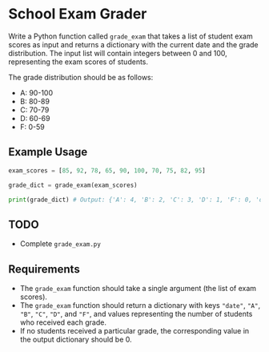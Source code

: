 # School Exam Grader

Write a Python function called `grade_exam` that takes a list of student exam scores as input and returns a dictionary with the current date and the grade distribution. The input list will contain integers between 0 and 100, representing the exam scores of students.

The grade distribution should be as follows:

- A: 90-100
- B: 80-89
- C: 70-79
- D: 60-69
- F: 0-59

## Example Usage

```python
exam_scores = [85, 92, 78, 65, 90, 100, 70, 75, 82, 95]

grade_dict = grade_exam(exam_scores)

print(grade_dict) # Output: {'A': 4, 'B': 2, 'C': 3, 'D': 1, 'F': 0, 'date': '04/18/2023'}
```

## TODO

- Complete `grade_exam.py`

## Requirements

- The `grade_exam` function should take a single argument (the list of exam scores).
- The `grade_exam` function should return a dictionary with keys `"date"`, `"A"`, `"B"`, `"C"`, `"D"`, and `"F"`, and values representing the number of students who received each grade.
- If no students received a particular grade, the corresponding value in the output dictionary should be 0.
